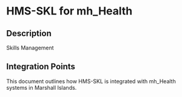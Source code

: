 # HMS-SKL for mh_Health

## Description

Skills Management

## Integration Points

This document outlines how HMS-SKL is integrated with mh_Health systems in Marshall Islands.

